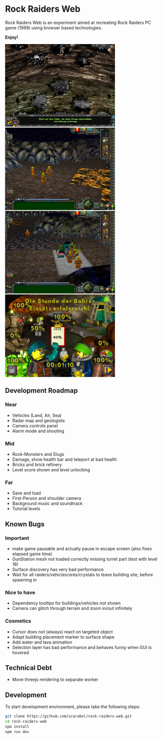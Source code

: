 # Rock Raiders Web

Rock Raiders Web is an experiment aimed at recreating Rock Raiders PC game (1999) using browser based technologies.

**Enjoy!**

<a href="https://github.com/Scarabol/rock-raiders-web/blob/test/screenshots/2021-04-02%2001.png?raw=true">
<img src="https://github.com/Scarabol/rock-raiders-web/blob/test/screenshots/2021-04-02%2001.png?raw=true" width="360" alt="Screenshot">
</a>
<a href="https://github.com/Scarabol/rock-raiders-web/blob/test/screenshots/2021-04-02%2002.png?raw=true">
<img src="https://github.com/Scarabol/rock-raiders-web/blob/test/screenshots/2021-04-02%2002.png?raw=true" width="360" alt="Screenshot">
</a>

<a href="https://github.com/Scarabol/rock-raiders-web/blob/test/screenshots/2021-04-02%2003.png?raw=true">
<img src="https://github.com/Scarabol/rock-raiders-web/blob/test/screenshots/2021-04-02%2003.png?raw=true" width="360" alt="Screenshot">
</a>
<a href="https://github.com/Scarabol/rock-raiders-web/blob/test/screenshots/2021-04-02%2004.png?raw=true">
<img src="https://github.com/Scarabol/rock-raiders-web/blob/test/screenshots/2021-04-02%2004.png?raw=true" width="360" alt="Screenshot">
</a>

## Development Roadmap

### Near

- Vehicles (Land, Air, Sea)
- Radar map and geologists
- Camera controls panel
- Alarm mode and shooting

### Mid

- Rock-Monsters and Slugs
- Damage, show health bar and teleport at bad health
- Bricks and brick refinery
- Level score shown and level unlocking

### Far

- Save and load
- First-Person and shoulder camera
- Background music and soundtrack
- Tutorial levels

## Known Bugs

### Important

- make game pausable and actually pause in escape screen (also fixes elapsed game time)
- GunStation mesh not loaded correctly missing turret part (test with level 18)
- Surface discovery has very bad performance
- Wait for all raiders/vehicles/ores/crystals to leave building site, before spawning in

### Nice to have

- Dependency tooltips for buildings/vehicles not shown
- Camera can glitch through terrain and zoom in/out infinitely

### Cosmetics

- Cursor does not (always) react on targeted object
- Adapt building placement marker to surface shape
- Add water and lava animation
- Selection layer has bad performance and behaves funny when GUI is hovered

## Technical Debt

- Move threejs rendering to separate worker

## Development

To start development environment, please take the following steps:

```bash
git clone https://github.com/scarabol/rock-raiders-web.git
cd rock-raiders-web
npm install
npm run dev
```
